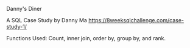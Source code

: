 Danny's Diner

A SQL Case Study by Danny Ma
https://8weeksqlchallenge.com/case-study-1/

Functions Used: Count, inner join, order by, group by, and rank.
